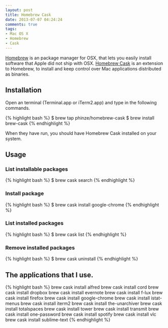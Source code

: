 ```yaml
---
layout: post
title: Homebrew Cask 
date: 2013-07-07 04:24:24
comments: true
tags: 
- Mac OS X
- Homebrew
- Cask
---
```


[Homebrew][1] is an package manager for OSX, that lets you easily install software that Apple did not ship with OSX. [Homebrew Cask][2] is an extension to Homebrew, to install and keep control over Mac applications distributed as binaries.

## Installation

Open an terminal (Terminal.app or iTerm2.app) and type in the following commands.

{% highlight bash %}
    $ brew tap phinze/homebrew-cask
    $ brew install brew-cask
{% endhighlight %}

When they have run, you should have Homebrew Cask installed on your system.

## Usage

### List installable packages

{% highlight bash %}
    $ brew cask search
{% endhighlight %}

### Install package
{% highlight bash %}
    $ brew cask install google-chrome
{% endhighlight %}

### List installed packages

{% highlight bash %}
    $ brew cask list
{% endhighlight %}

### Remove installed packages

{% highlight bash %}
    $ brew cask uninstall
{% endhighlight %}

## The applications that I use.

{% highlight bash %}
    brew cask install alfred
    brew cask install cord
    brew cask install dropbox
    brew cask install evernote
    brew cask install f-lux
    brew cask install firefox
    brew cask install google-chrome
    brew cask install istat-menus
    brew cask install iterm2
    brew cask install the-unarchiver
    brew cask install totalspaces
    brew cask install tower
    brew cask install transmit
    brew cask install one-password
    brew cask install spotify
    brew cask install vlc
    brew cask install sublime-text
{% endhighlight %}

[1]: http://brew.sh/
[2]: https://github.com/phinze/homebrew-cask
